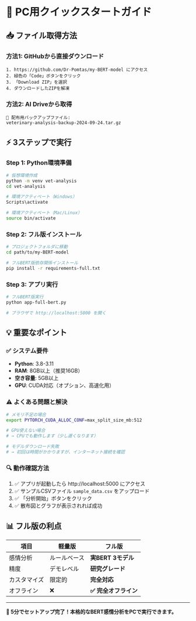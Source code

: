 # 🚀 PC用クイックスタートガイド

## 📥 ファイル取得方法

### 方法1: GitHubから直接ダウンロード
```
1. https://github.com/Dr-Pomtas/my-BERT-model にアクセス
2. 緑色の「Code」ボタンをクリック
3. 「Download ZIP」を選択
4. ダウンロードしたZIPを解凍
```

### 方法2: AI Driveから取得
```
💾 配布用バックアップファイル:
veterinary-analysis-backup-2024-09-24.tar.gz
```

## ⚡ 3ステップで実行

### Step 1: Python環境準備
```bash
# 仮想環境作成
python -m venv vet-analysis
cd vet-analysis

# 環境アクティベート（Windows）
Scripts\activate

# 環境アクティベート（Mac/Linux）  
source bin/activate
```

### Step 2: フル版インストール
```bash
# プロジェクトフォルダに移動
cd path/to/my-BERT-model

# フルBERT版依存関係インストール
pip install -r requirements-full.txt
```

### Step 3: アプリ実行
```bash
# フルBERT版実行
python app-full-bert.py

# ブラウザで http://localhost:5000 を開く
```

## 💡 重要なポイント

### ✅ システム要件
- **Python**: 3.8-3.11
- **RAM**: 8GB以上（推奨16GB）
- **空き容量**: 5GB以上
- **GPU**: CUDA対応（オプション、高速化用）

### ⚠️ よくある問題と解決
```bash
# メモリ不足の場合
export PYTORCH_CUDA_ALLOC_CONF=max_split_size_mb:512

# GPU使えない場合
# → CPUでも動作します（少し遅くなります）

# モデルダウンロード失敗
# → 初回は時間がかかりますが、インターネット接続を確認
```

### 🔍 動作確認方法
1. ✅ アプリが起動したら http://localhost:5000 にアクセス
2. ✅ サンプルCSVファイル `sample_data.csv` をアップロード
3. ✅ 「分析開始」ボタンをクリック
4. ✅ 散布図とグラフが表示されれば成功

## 📊 フル版の利点

| 項目 | 軽量版 | **フル版** |
|------|--------|------------|
| 感情分析 | ルールベース | **実BERT 3モデル** |
| 精度 | デモレベル | **研究グレード** |
| カスタマイズ | 限定的 | **完全対応** |
| オフライン | ❌ | **✅ 完全オフライン** |

---

**🎯 5分でセットアップ完了！本格的なBERT感情分析をPCで実行できます。**
